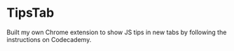 # TipsTab
Built my own Chrome extension to show JS tips in new tabs by following the instructions on Codecademy.
